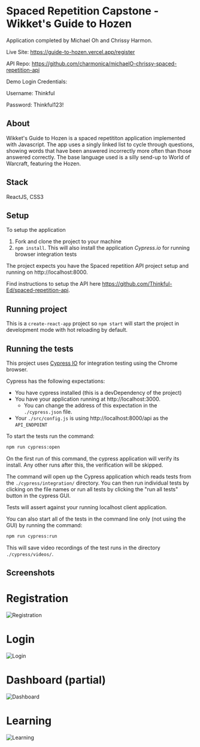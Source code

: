 # Spaced Repetition Capstone - Wikket's Guide to Hozen

Application completed by Michael Oh and Chrissy Harmon.

Live Site: https://guide-to-hozen.vercel.app/register

API Repo: https://github.com/charmonica/michaelO-chrissy-spaced-repetition-api

Demo Login Credentials:

Username: Thinkful

Password: Thinkful123!

## About

Wikket's Guide to Hozen is a spaced repetititon application implemented with Javascript. The app uses a singly linked list to cycle through questions, showing words that have been answered incorrectly more often than those answered correctly. The base language used is a silly send-up to World of Warcraft, featuring the Hozen.

## Stack

ReactJS, CSS3

## Setup

To setup the application

1. Fork and clone the project to your machine
2. `npm install`. This will also install the application _Cypress.io_ for running browser integration tests

The project expects you have the Spaced repetition API project setup and running on http://localhost:8000.

Find instructions to setup the API here https://github.com/Thinkful-Ed/spaced-repetition-api.

## Running project

This is a `create-react-app` project so `npm start` will start the project in development mode with hot reloading by default.

## Running the tests

This project uses [Cypress IO](https://docs.cypress.io) for integration testing using the Chrome browser.

Cypress has the following expectations:

- You have cypress installed (this is a devDependency of the project)
- You have your application running at http://localhost:3000.
  - You can change the address of this expectation in the `./cypress.json` file.
- Your `./src/config.js` is using http://localhost:8000/api as the `API_ENDPOINT`

To start the tests run the command:

```bash
npm run cypress:open
```

On the first run of this command, the cypress application will verify its install. Any other runs after this, the verification will be skipped.

The command will open up the Cypress application which reads tests from the `./cypress/integration/` directory. You can then run individual tests by clicking on the file names or run all tests by clicking the "run all tests" button in the cypress GUI.

Tests will assert against your running localhost client application.

You can also start all of the tests in the command line only (not using the GUI) by running the command:

```bash
npm run cypress:run
```

This will save video recordings of the test runs in the directory `./cypress/videos/`.

## Screenshots

# Registration

![Registration](./ReadmeImg/signup.png)

# Login

![Login](./ReadmeImg/login.png)

# Dashboard (partial)

![Dashboard](./ReadmeImg/partialdashboard.png)

# Learning

![Learning](./ReadmeImg/learning.png)
